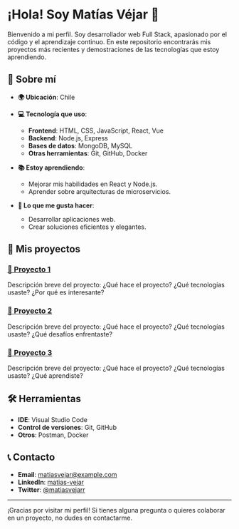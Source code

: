 # ¡Hola! Soy Matías Véjar 👋

Bienvenido a mi perfil. Soy desarrollador web Full Stack, apasionado por el código y el aprendizaje continuo. En este repositorio encontrarás mis proyectos más recientes y demostraciones de las tecnologías que estoy aprendiendo.

## 🚀 Sobre mí

- **🌍 Ubicación**: Chile
- **💻 Tecnología que uso**:
  - **Frontend**: HTML, CSS, JavaScript, React, Vue
  - **Backend**: Node.js, Express
  - **Bases de datos**: MongoDB, MySQL
  - **Otras herramientas**: Git, GitHub, Docker

- **📚 Estoy aprendiendo**: 
  - Mejorar mis habilidades en React y Node.js.
  - Aprender sobre arquitecturas de microservicios.

- **📝 Lo que me gusta hacer**:
  - Desarrollar aplicaciones web.
  - Crear soluciones eficientes y elegantes.

## 📂 Mis proyectos

### [🔗 Proyecto 1](https://matiasvejarr.github.io/proyecto1/)
Descripción breve del proyecto: ¿Qué hace el proyecto? ¿Qué tecnologías usaste? ¿Por qué es interesante?

### [🔗 Proyecto 2](https://matiasvejarr.github.io/proyecto2/)
Descripción breve del proyecto: ¿Qué hace el proyecto? ¿Qué tecnologías usaste? ¿Qué desafíos enfrentaste?

### [🔗 Proyecto 3](https://matiasvejarr.github.io/proyecto3/)
Descripción breve del proyecto: ¿Qué hace el proyecto? ¿Qué tecnologías usaste? ¿Qué aprendiste?

## 🛠️ Herramientas

- **IDE**: Visual Studio Code
- **Control de versiones**: Git, GitHub
- **Otros**: Postman, Docker

## 📞 Contacto

- **Email**: matiasvejar@example.com
- **LinkedIn**: [matias-vejar](https://www.linkedin.com/in/matias-v%C3%A9jar-reyes-765b49162/)
- **Twitter**: [@matiasvejarr](https://twitter.com/matiasvejarr)

---

¡Gracias por visitar mi perfil! Si tienes alguna pregunta o quieres colaborar en un proyecto, no dudes en contactarme.
